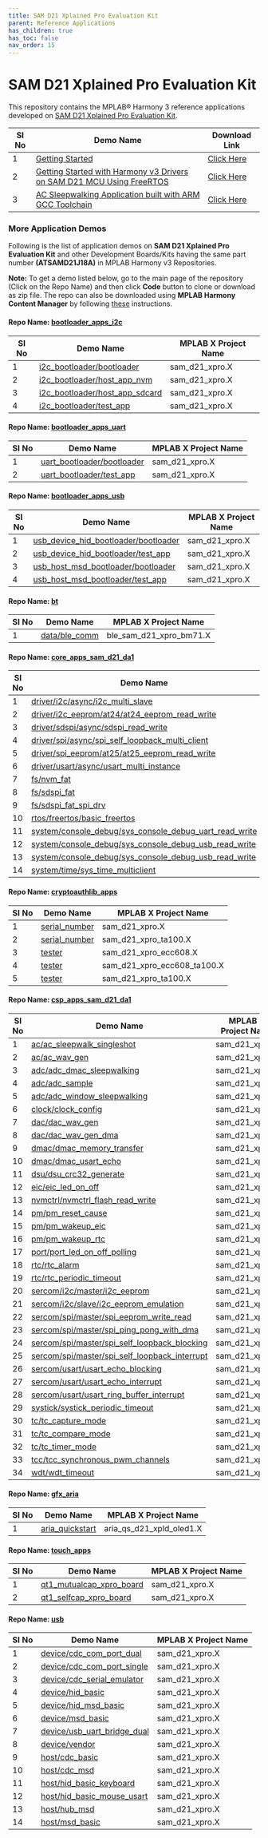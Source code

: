 ```yaml
---
title: SAM D21 Xplained Pro Evaluation Kit
parent: Reference Applications
has_children: true
has_toc: false
nav_order: 15
---
```

# SAM D21 Xplained Pro Evaluation Kit

This repository contains the MPLAB® Harmony 3 reference applications developed on [SAM D21 Xplained Pro Evaluation Kit](https://www.microchip.com/developmenttools/ProductDetails/atsamd21-xpro).   


|SI No| Demo Name | Download Link |
| --- | --- | -- |
| 1 | [Getting Started](./samd21_getting_started/readme.md) | [Click Here](https://github.com/MicrochipTech/MPLAB-Harmony-Reference-Apps/releases/latest/download/samd21_getting_started.zip) |
| 2 | [Getting Started with Harmony v3 Drivers on SAM D21 MCU Using FreeRTOS](./samd21_getting_started_freertos/readme.md) | [Click Here](https://github.com/MicrochipTech/MPLAB-Harmony-Reference-Apps/releases/latest/download/samd21_getting_started_freertos.zip) |
| 3 | [AC Sleepwalking Application built with ARM GCC Toolchain](./samd21_ac_sleepwalk_singleshot_gcc/readme.md) | [Click Here](https://github.com/MicrochipTech/MPLAB-Harmony-Reference-Apps/releases/latest/download/samd21_ac_sleepwalk_singleshot_gcc.zip) |

### More Application Demos

Following is the list of application demos on **SAM D21 Xplained Pro Evaluation Kit** and other Development Boards/Kits having the same part number **(ATSAMD21J18A)** in MPLAB Harmony v3 Repositories.

**Note:** To get a demo listed below, go to the main page of the repository (Click on the Repo Name) and then click **Code** button to clone or download as zip file. The repo can also be downloaded using **MPLAB Harmony Content Manager** by following [these](https://microchip-mplab-harmony.github.io/contentmanager/) instructions.  







[comment]:#ListStart



#### Repo Name: [bootloader_apps_i2c](https://github.com/Microchip-MPLAB-Harmony/bootloader_apps_i2c)

|SI No| Demo Name | MPLAB X Project Name | 
| --- | --- | --- |
| 1 | [i2c_bootloader/bootloader](https://github.com/Microchip-MPLAB-Harmony/bootloader_apps_i2c/tree/master/apps/i2c_bootloader/bootloader) | sam_d21_xpro.X |
| 2 | [i2c_bootloader/host_app_nvm](https://github.com/Microchip-MPLAB-Harmony/bootloader_apps_i2c/tree/master/apps/i2c_bootloader/host_app_nvm) | sam_d21_xpro.X |
| 3 | [i2c_bootloader/host_app_sdcard](https://github.com/Microchip-MPLAB-Harmony/bootloader_apps_i2c/tree/master/apps/i2c_bootloader/host_app_sdcard) | sam_d21_xpro.X |
| 4 | [i2c_bootloader/test_app](https://github.com/Microchip-MPLAB-Harmony/bootloader_apps_i2c/tree/master/apps/i2c_bootloader/test_app) | sam_d21_xpro.X |


#### Repo Name: [bootloader_apps_uart](https://github.com/Microchip-MPLAB-Harmony/bootloader_apps_uart)

|SI No| Demo Name | MPLAB X Project Name | 
| --- | --- | --- |
| 1 | [uart_bootloader/bootloader](https://github.com/Microchip-MPLAB-Harmony/bootloader_apps_uart/tree/master/apps/uart_bootloader/bootloader) | sam_d21_xpro.X |
| 2 | [uart_bootloader/test_app](https://github.com/Microchip-MPLAB-Harmony/bootloader_apps_uart/tree/master/apps/uart_bootloader/test_app) | sam_d21_xpro.X |


#### Repo Name: [bootloader_apps_usb](https://github.com/Microchip-MPLAB-Harmony/bootloader_apps_usb)

|SI No| Demo Name | MPLAB X Project Name | 
| --- | --- | --- |
| 1 | [usb_device_hid_bootloader/bootloader](https://github.com/Microchip-MPLAB-Harmony/bootloader_apps_usb/tree/master/apps/usb_device_hid_bootloader/bootloader) | sam_d21_xpro.X |
| 2 | [usb_device_hid_bootloader/test_app](https://github.com/Microchip-MPLAB-Harmony/bootloader_apps_usb/tree/master/apps/usb_device_hid_bootloader/test_app) | sam_d21_xpro.X |
| 3 | [usb_host_msd_bootloader/bootloader](https://github.com/Microchip-MPLAB-Harmony/bootloader_apps_usb/tree/master/apps/usb_host_msd_bootloader/bootloader) | sam_d21_xpro.X |
| 4 | [usb_host_msd_bootloader/test_app](https://github.com/Microchip-MPLAB-Harmony/bootloader_apps_usb/tree/master/apps/usb_host_msd_bootloader/test_app) | sam_d21_xpro.X |


#### Repo Name: [bt](https://github.com/Microchip-MPLAB-Harmony/bt)

|SI No| Demo Name | MPLAB X Project Name | 
| --- | --- | --- |
| 1 | [data/ble_comm](https://github.com/Microchip-MPLAB-Harmony/bt/tree/master/apps/data/ble_comm) | ble_sam_d21_xpro_bm71.X |


#### Repo Name: [core_apps_sam_d21_da1](https://github.com/Microchip-MPLAB-Harmony/core_apps_sam_d21_da1)

|SI No| Demo Name | MPLAB X Project Name | 
| --- | --- | --- |
| 1 | [driver/i2c/async/i2c_multi_slave](https://github.com/Microchip-MPLAB-Harmony/core_apps_sam_d21_da1/tree/master/apps/driver/i2c/async/i2c_multi_slave) | sam_d21_xpro.X |
| 2 | [driver/i2c_eeprom/at24/at24_eeprom_read_write](https://github.com/Microchip-MPLAB-Harmony/core_apps_sam_d21_da1/tree/master/apps/driver/i2c_eeprom/at24/at24_eeprom_read_write) | sam_d21_xpro.X |
| 3 | [driver/sdspi/async/sdspi_read_write](https://github.com/Microchip-MPLAB-Harmony/core_apps_sam_d21_da1/tree/master/apps/driver/sdspi/async/sdspi_read_write) | sam_d21_xpro.X |
| 4 | [driver/spi/async/spi_self_loopback_multi_client](https://github.com/Microchip-MPLAB-Harmony/core_apps_sam_d21_da1/tree/master/apps/driver/spi/async/spi_self_loopback_multi_client) | sam_d21_xpro.X |
| 5 | [driver/spi_eeprom/at25/at25_eeprom_read_write](https://github.com/Microchip-MPLAB-Harmony/core_apps_sam_d21_da1/tree/master/apps/driver/spi_eeprom/at25/at25_eeprom_read_write) | sam_d21_xpro.X |
| 6 | [driver/usart/async/usart_multi_instance](https://github.com/Microchip-MPLAB-Harmony/core_apps_sam_d21_da1/tree/master/apps/driver/usart/async/usart_multi_instance) | sam_d21_xpro.X |
| 7 | [fs/nvm_fat](https://github.com/Microchip-MPLAB-Harmony/core_apps_sam_d21_da1/tree/master/apps/fs/nvm_fat) | sam_d21_xpro.X |
| 8 | [fs/sdspi_fat](https://github.com/Microchip-MPLAB-Harmony/core_apps_sam_d21_da1/tree/master/apps/fs/sdspi_fat) | sam_d21_xpro.X |
| 9 | [fs/sdspi_fat_spi_drv](https://github.com/Microchip-MPLAB-Harmony/core_apps_sam_d21_da1/tree/master/apps/fs/sdspi_fat_spi_drv) | sam_d21_xpro.X |
| 10 | [rtos/freertos/basic_freertos](https://github.com/Microchip-MPLAB-Harmony/core_apps_sam_d21_da1/tree/master/apps/rtos/freertos/basic_freertos) | sam_d21_xpro.X |
| 11 | [system/console_debug/sys_console_debug_uart_read_write](https://github.com/Microchip-MPLAB-Harmony/core_apps_sam_d21_da1/tree/master/apps/system/console_debug/sys_console_debug_uart_read_write) | sam_d21_xpro.X |
| 12 | [system/console_debug/sys_console_debug_usb_read_write](https://github.com/Microchip-MPLAB-Harmony/core_apps_sam_d21_da1/tree/master/apps/system/console_debug/sys_console_debug_usb_read_write) | sam_d21_xpro.X |
| 13 | [system/console_debug/sys_console_debug_usb_read_write](https://github.com/Microchip-MPLAB-Harmony/core_apps_sam_d21_da1/tree/master/apps/system/console_debug/sys_console_debug_usb_read_write) | sam_d21_xpro_freertos.X |
| 14 | [system/time/sys_time_multiclient](https://github.com/Microchip-MPLAB-Harmony/core_apps_sam_d21_da1/tree/master/apps/system/time/sys_time_multiclient) | sam_d21_xpro.X |


#### Repo Name: [cryptoauthlib_apps](https://github.com/Microchip-MPLAB-Harmony/cryptoauthlib_apps)

|SI No| Demo Name | MPLAB X Project Name | 
| --- | --- | --- |
| 1 | [serial_number](https://github.com/Microchip-MPLAB-Harmony/cryptoauthlib_apps/tree/master/apps/serial_number) | sam_d21_xpro.X |
| 2 | [serial_number](https://github.com/Microchip-MPLAB-Harmony/cryptoauthlib_apps/tree/master/apps/serial_number) | sam_d21_xpro_ta100.X |
| 3 | [tester](https://github.com/Microchip-MPLAB-Harmony/cryptoauthlib_apps/tree/master/apps/tester) | sam_d21_xpro_ecc608.X |
| 4 | [tester](https://github.com/Microchip-MPLAB-Harmony/cryptoauthlib_apps/tree/master/apps/tester) | sam_d21_xpro_ecc608_ta100.X |
| 5 | [tester](https://github.com/Microchip-MPLAB-Harmony/cryptoauthlib_apps/tree/master/apps/tester) | sam_d21_xpro_ta100.X |


#### Repo Name: [csp_apps_sam_d21_da1](https://github.com/Microchip-MPLAB-Harmony/csp_apps_sam_d21_da1)

|SI No| Demo Name | MPLAB X Project Name | 
| --- | --- | --- |
| 1 | [ac/ac_sleepwalk_singleshot](https://github.com/Microchip-MPLAB-Harmony/csp_apps_sam_d21_da1/tree/master/apps/ac/ac_sleepwalk_singleshot) | sam_d21_xpro.X |
| 2 | [ac/ac_wav_gen](https://github.com/Microchip-MPLAB-Harmony/csp_apps_sam_d21_da1/tree/master/apps/ac/ac_wav_gen) | sam_d21_xpro.X |
| 3 | [adc/adc_dmac_sleepwalking](https://github.com/Microchip-MPLAB-Harmony/csp_apps_sam_d21_da1/tree/master/apps/adc/adc_dmac_sleepwalking) | sam_d21_xpro.X |
| 4 | [adc/adc_sample](https://github.com/Microchip-MPLAB-Harmony/csp_apps_sam_d21_da1/tree/master/apps/adc/adc_sample) | sam_d21_xpro.X |
| 5 | [adc/adc_window_sleepwalking](https://github.com/Microchip-MPLAB-Harmony/csp_apps_sam_d21_da1/tree/master/apps/adc/adc_window_sleepwalking) | sam_d21_xpro.X |
| 6 | [clock/clock_config](https://github.com/Microchip-MPLAB-Harmony/csp_apps_sam_d21_da1/tree/master/apps/clock/clock_config) | sam_d21_xpro.X |
| 7 | [dac/dac_wav_gen](https://github.com/Microchip-MPLAB-Harmony/csp_apps_sam_d21_da1/tree/master/apps/dac/dac_wav_gen) | sam_d21_xpro.X |
| 8 | [dac/dac_wav_gen_dma](https://github.com/Microchip-MPLAB-Harmony/csp_apps_sam_d21_da1/tree/master/apps/dac/dac_wav_gen_dma) | sam_d21_xpro.X |
| 9 | [dmac/dmac_memory_transfer](https://github.com/Microchip-MPLAB-Harmony/csp_apps_sam_d21_da1/tree/master/apps/dmac/dmac_memory_transfer) | sam_d21_xpro.X |
| 10 | [dmac/dmac_usart_echo](https://github.com/Microchip-MPLAB-Harmony/csp_apps_sam_d21_da1/tree/master/apps/dmac/dmac_usart_echo) | sam_d21_xpro.X |
| 11 | [dsu/dsu_crc32_generate](https://github.com/Microchip-MPLAB-Harmony/csp_apps_sam_d21_da1/tree/master/apps/dsu/dsu_crc32_generate) | sam_d21_xpro.X |
| 12 | [eic/eic_led_on_off](https://github.com/Microchip-MPLAB-Harmony/csp_apps_sam_d21_da1/tree/master/apps/eic/eic_led_on_off) | sam_d21_xpro.X |
| 13 | [nvmctrl/nvmctrl_flash_read_write](https://github.com/Microchip-MPLAB-Harmony/csp_apps_sam_d21_da1/tree/master/apps/nvmctrl/nvmctrl_flash_read_write) | sam_d21_xpro.X |
| 14 | [pm/pm_reset_cause](https://github.com/Microchip-MPLAB-Harmony/csp_apps_sam_d21_da1/tree/master/apps/pm/pm_reset_cause) | sam_d21_xpro.X |
| 15 | [pm/pm_wakeup_eic](https://github.com/Microchip-MPLAB-Harmony/csp_apps_sam_d21_da1/tree/master/apps/pm/pm_wakeup_eic) | sam_d21_xpro.X |
| 16 | [pm/pm_wakeup_rtc](https://github.com/Microchip-MPLAB-Harmony/csp_apps_sam_d21_da1/tree/master/apps/pm/pm_wakeup_rtc) | sam_d21_xpro.X |
| 17 | [port/port_led_on_off_polling](https://github.com/Microchip-MPLAB-Harmony/csp_apps_sam_d21_da1/tree/master/apps/port/port_led_on_off_polling) | sam_d21_xpro.X |
| 18 | [rtc/rtc_alarm](https://github.com/Microchip-MPLAB-Harmony/csp_apps_sam_d21_da1/tree/master/apps/rtc/rtc_alarm) | sam_d21_xpro.X |
| 19 | [rtc/rtc_periodic_timeout](https://github.com/Microchip-MPLAB-Harmony/csp_apps_sam_d21_da1/tree/master/apps/rtc/rtc_periodic_timeout) | sam_d21_xpro.X |
| 20 | [sercom/i2c/master/i2c_eeprom](https://github.com/Microchip-MPLAB-Harmony/csp_apps_sam_d21_da1/tree/master/apps/sercom/i2c/master/i2c_eeprom) | sam_d21_xpro.X |
| 21 | [sercom/i2c/slave/i2c_eeprom_emulation](https://github.com/Microchip-MPLAB-Harmony/csp_apps_sam_d21_da1/tree/master/apps/sercom/i2c/slave/i2c_eeprom_emulation) | sam_d21_xpro.X |
| 22 | [sercom/spi/master/spi_eeprom_write_read](https://github.com/Microchip-MPLAB-Harmony/csp_apps_sam_d21_da1/tree/master/apps/sercom/spi/master/spi_eeprom_write_read) | sam_d21_xpro.X |
| 23 | [sercom/spi/master/spi_ping_pong_with_dma](https://github.com/Microchip-MPLAB-Harmony/csp_apps_sam_d21_da1/tree/master/apps/sercom/spi/master/spi_ping_pong_with_dma) | sam_d21_xpro.X |
| 24 | [sercom/spi/master/spi_self_loopback_blocking](https://github.com/Microchip-MPLAB-Harmony/csp_apps_sam_d21_da1/tree/master/apps/sercom/spi/master/spi_self_loopback_blocking) | sam_d21_xpro.X |
| 25 | [sercom/spi/master/spi_self_loopback_interrupt](https://github.com/Microchip-MPLAB-Harmony/csp_apps_sam_d21_da1/tree/master/apps/sercom/spi/master/spi_self_loopback_interrupt) | sam_d21_xpro.X |
| 26 | [sercom/usart/usart_echo_blocking](https://github.com/Microchip-MPLAB-Harmony/csp_apps_sam_d21_da1/tree/master/apps/sercom/usart/usart_echo_blocking) | sam_d21_xpro.X |
| 27 | [sercom/usart/usart_echo_interrupt](https://github.com/Microchip-MPLAB-Harmony/csp_apps_sam_d21_da1/tree/master/apps/sercom/usart/usart_echo_interrupt) | sam_d21_xpro.X |
| 28 | [sercom/usart/usart_ring_buffer_interrupt](https://github.com/Microchip-MPLAB-Harmony/csp_apps_sam_d21_da1/tree/master/apps/sercom/usart/usart_ring_buffer_interrupt) | sam_d21_xpro.X |
| 29 | [systick/systick_periodic_timeout](https://github.com/Microchip-MPLAB-Harmony/csp_apps_sam_d21_da1/tree/master/apps/systick/systick_periodic_timeout) | sam_d21_xpro.X |
| 30 | [tc/tc_capture_mode](https://github.com/Microchip-MPLAB-Harmony/csp_apps_sam_d21_da1/tree/master/apps/tc/tc_capture_mode) | sam_d21_xpro.X |
| 31 | [tc/tc_compare_mode](https://github.com/Microchip-MPLAB-Harmony/csp_apps_sam_d21_da1/tree/master/apps/tc/tc_compare_mode) | sam_d21_xpro.X |
| 32 | [tc/tc_timer_mode](https://github.com/Microchip-MPLAB-Harmony/csp_apps_sam_d21_da1/tree/master/apps/tc/tc_timer_mode) | sam_d21_xpro.X |
| 33 | [tcc/tcc_synchronous_pwm_channels](https://github.com/Microchip-MPLAB-Harmony/csp_apps_sam_d21_da1/tree/master/apps/tcc/tcc_synchronous_pwm_channels) | sam_d21_xpro.X |
| 34 | [wdt/wdt_timeout](https://github.com/Microchip-MPLAB-Harmony/csp_apps_sam_d21_da1/tree/master/apps/wdt/wdt_timeout) | sam_d21_xpro.X |


#### Repo Name: [gfx_aria](https://github.com/Microchip-MPLAB-Harmony/gfx_aria)

|SI No| Demo Name | MPLAB X Project Name | 
| --- | --- | --- |
| 1 | [aria_quickstart](https://github.com/Microchip-MPLAB-Harmony/gfx_aria/tree/master/apps/aria_quickstart) | aria_qs_d21_xpld_oled1.X |


#### Repo Name: [touch_apps](https://github.com/Microchip-MPLAB-Harmony/touch_apps)

|SI No| Demo Name | MPLAB X Project Name | 
| --- | --- | --- |
| 1 | [qt1_mutualcap_xpro_board](https://github.com/Microchip-MPLAB-Harmony/touch_apps/tree/master/apps/qt1_mutualcap_xpro_board) | sam_d21_xpro.X |
| 2 | [qt1_selfcap_xpro_board](https://github.com/Microchip-MPLAB-Harmony/touch_apps/tree/master/apps/qt1_selfcap_xpro_board) | sam_d21_xpro.X |


#### Repo Name: [usb](https://github.com/Microchip-MPLAB-Harmony/usb)

|SI No| Demo Name | MPLAB X Project Name | 
| --- | --- | --- |
| 1 | [device/cdc_com_port_dual](https://github.com/Microchip-MPLAB-Harmony/usb/tree/master/apps/device/cdc_com_port_dual) | sam_d21_xpro.X |
| 2 | [device/cdc_com_port_single](https://github.com/Microchip-MPLAB-Harmony/usb/tree/master/apps/device/cdc_com_port_single) | sam_d21_xpro.X |
| 3 | [device/cdc_serial_emulator](https://github.com/Microchip-MPLAB-Harmony/usb/tree/master/apps/device/cdc_serial_emulator) | sam_d21_xpro.X |
| 4 | [device/hid_basic](https://github.com/Microchip-MPLAB-Harmony/usb/tree/master/apps/device/hid_basic) | sam_d21_xpro.X |
| 5 | [device/hid_msd_basic](https://github.com/Microchip-MPLAB-Harmony/usb/tree/master/apps/device/hid_msd_basic) | sam_d21_xpro.X |
| 6 | [device/msd_basic](https://github.com/Microchip-MPLAB-Harmony/usb/tree/master/apps/device/msd_basic) | sam_d21_xpro.X |
| 7 | [device/usb_uart_bridge_dual](https://github.com/Microchip-MPLAB-Harmony/usb/tree/master/apps/device/usb_uart_bridge_dual) | sam_d21_xpro.X |
| 8 | [device/vendor](https://github.com/Microchip-MPLAB-Harmony/usb/tree/master/apps/device/vendor) | sam_d21_xpro.X |
| 9 | [host/cdc_basic](https://github.com/Microchip-MPLAB-Harmony/usb/tree/master/apps/host/cdc_basic) | sam_d21_xpro.X |
| 10 | [host/cdc_msd](https://github.com/Microchip-MPLAB-Harmony/usb/tree/master/apps/host/cdc_msd) | sam_d21_xpro.X |
| 11 | [host/hid_basic_keyboard](https://github.com/Microchip-MPLAB-Harmony/usb/tree/master/apps/host/hid_basic_keyboard) | sam_d21_xpro.X |
| 12 | [host/hid_basic_mouse_usart](https://github.com/Microchip-MPLAB-Harmony/usb/tree/master/apps/host/hid_basic_mouse_usart) | sam_d21_xpro.X |
| 13 | [host/hub_msd](https://github.com/Microchip-MPLAB-Harmony/usb/tree/master/apps/host/hub_msd) | sam_d21_xpro.X |
| 14 | [host/msd_basic](https://github.com/Microchip-MPLAB-Harmony/usb/tree/master/apps/host/msd_basic) | sam_d21_xpro.X |


[comment]:#ListEnd

